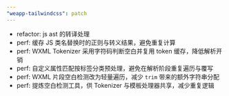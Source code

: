 ```yaml
---
"weapp-tailwindcss": patch
---
```


- refactor: js ast 的转译处理
- perf: 缓存 JS 类名替换时的正则与转义结果，避免重复计算
- perf: WXML Tokenizer 采用字符码判断空白并复用 token 缓存，降低解析开销
- perf: 自定义属性匹配按标签分类预处理，避免在解析阶段重复遍历与覆写
- perf: WXML 片段空白检测改为轻量遍历，减少 `trim` 带来的额外字符串分配
- perf: 提炼空白检测工具，供 Tokenizer 与模板处理器共享，减少重复逻辑
